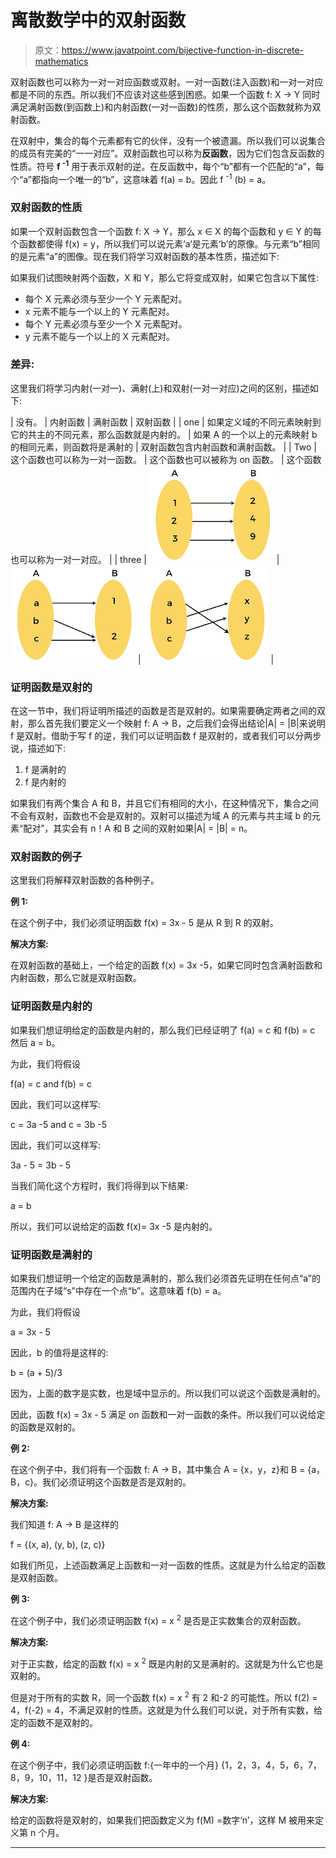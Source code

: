 # 离散数学中的双射函数

> 原文：<https://www.javatpoint.com/bijective-function-in-discrete-mathematics>

双射函数也可以称为一对一对应函数或双射。一对一函数(注入函数)和一对一对应都是不同的东西。所以我们不应该对这些感到困惑。如果一个函数 f: X → Y 同时满足满射函数(到函数上)和内射函数(一对一函数)的性质，那么这个函数就称为双射函数。

在双射中，集合的每个元素都有它的伙伴，没有一个被遗漏。所以我们可以说集合的成员有完美的“一一对应”。双射函数也可以称为**反函数**，因为它们包含反函数的性质。符号 **f <sup>-1</sup>** 用于表示双射的逆。在反函数中，每个“b”都有一个匹配的“a”，每个“a”都指向一个唯一的“b”，这意味着 f(a) = b。因此 f <sup>-1</sup> (b) = a。

### 双射函数的性质

如果一个双射函数包含一个函数 f: X → Y，那么 x ∈ X 的每个函数和 y ∈ Y 的每个函数都使得 f(x) = y，所以我们可以说元素‘a’是元素‘b’的原像。与元素“b”相同的是元素“a”的图像。现在我们将学习双射函数的基本性质，描述如下:

如果我们试图映射两个函数，X 和 Y，那么它将变成双射，如果它包含以下属性:

*   每个 X 元素必须与至少一个 Y 元素配对。
*   x 元素不能与一个以上的 Y 元素配对。
*   每个 Y 元素必须与至少一个 X 元素配对。
*   y 元素不能与一个以上的 X 元素配对。

### 差异:

这里我们将学习内射(一对一)、满射(上)和双射(一对一对应)之间的区别，描述如下:

| 没有。 | 内射函数 | 满射函数 | 双射函数 |
| one | 如果定义域的不同元素映射到它的共主的不同元素，那么函数就是内射的。 | 如果 A 的一个以上的元素映射 b 的相同元素，则函数将是满射的 | 双射函数包含内射函数和满射函数。 |
| Two | 这个函数也可以称为一对一函数。 | 这个函数也可以被称为 on 函数。 | 这个函数也可以称为一对一对应。 |
| three | ![Bijective Function in Discrete Mathematics](img/14acadc3a743f26b758615a7cabf8037.png) | ![Bijective Function in Discrete Mathematics](img/22b185172e904f5bc0f5ed9381a117a8.png) | ![Bijective Function in Discrete Mathematics](img/36a370786220f710ea036cf84305bb69.png) |

### 证明函数是双射的

在这一节中，我们将证明所描述的函数是否是双射的。如果需要确定两者之间的双射，那么首先我们要定义一个映射 f: A → B，之后我们会得出结论|A| = |B|来说明 f 是双射。借助于写 f 的逆，我们可以证明函数 f 是双射的，或者我们可以分两步说，描述如下:

1.  f 是满射的
2.  f 是内射的

如果我们有两个集合 A 和 B，并且它们有相同的大小，在这种情况下，集合之间不会有双射，函数也不会是双射的。双射可以描述为域 A 的元素与共主域 b 的元素“配对”，其实会有 n！A 和 B 之间的双射如果|A| = |B| = n。

### 双射函数的例子

这里我们将解释双射函数的各种例子。

**例 1:**

在这个例子中，我们必须证明函数 f(x) = 3x - 5 是从 R 到 R 的双射。

**解决方案:**

在双射函数的基础上，一个给定的函数 f(x) = 3x -5，如果它同时包含满射函数和内射函数，那么它就是双射函数。

### 证明函数是内射的

如果我们想证明给定的函数是内射的，那么我们已经证明了 f(a) = c 和 f(b) = c 然后 a = b。

为此，我们将假设

f(a) = c and f(b) = c

因此，我们可以这样写:

c = 3a -5 and c = 3b -5

因此，我们可以这样写:

3a - 5 = 3b - 5

当我们简化这个方程时，我们将得到以下结果:

a = b

所以，我们可以说给定的函数 f(x)= 3x -5 是内射的。

### 证明函数是满射的

如果我们想证明一个给定的函数是满射的，那么我们必须首先证明在任何点“a”的范围内在子域“s”中存在一个点“b”。这意味着 f(b) = a。

为此，我们将假设

a = 3x - 5

因此，b 的值将是这样的:

b = (a + 5)/3

因为，上面的数字是实数，也是域中显示的。所以我们可以说这个函数是满射的。

因此，函数 f(x) = 3x - 5 满足 on 函数和一对一函数的条件。所以我们可以说给定的函数是双射的。

**例 2:**

在这个例子中，我们将有一个函数 f: A → B，其中集合 A = {x，y，z}和 B = {a，B，c}。我们必须证明这个函数是否是双射的。

**解决方案:**

我们知道 f: A → B 是这样的

f = {(x, a), (y, b), (z, c)}

如我们所见，上述函数满足上函数和一对一函数的性质。这就是为什么给定的函数是双射函数。

**例 3:**

在这个例子中，我们必须证明函数 f(x) = x <sup>2</sup> 是否是正实数集合的双射函数。

**解决方案:**

对于正实数，给定的函数 f(x) = x <sup>2</sup> 既是内射的又是满射的。这就是为什么它也是双射的。

但是对于所有的实数 R，同一个函数 f(x) = x <sup>2</sup> 有 2 和-2 的可能性。所以 f(2) = 4，f(-2) = 4，不满足双射的性质。这就是为什么我们可以说，对于所有实数，给定的函数不是双射的。

**例 4:**

在这个例子中，我们必须证明函数 f:{一年中的一个月} {1，2，3，4，5，6，7，8，9，10，11，12 }是否是双射函数。

**解决方案:**

给定的函数将是双射的，如果我们把函数定义为 f(M) =数字‘n’，这样 M 被用来定义第 n 个月。

* * *
